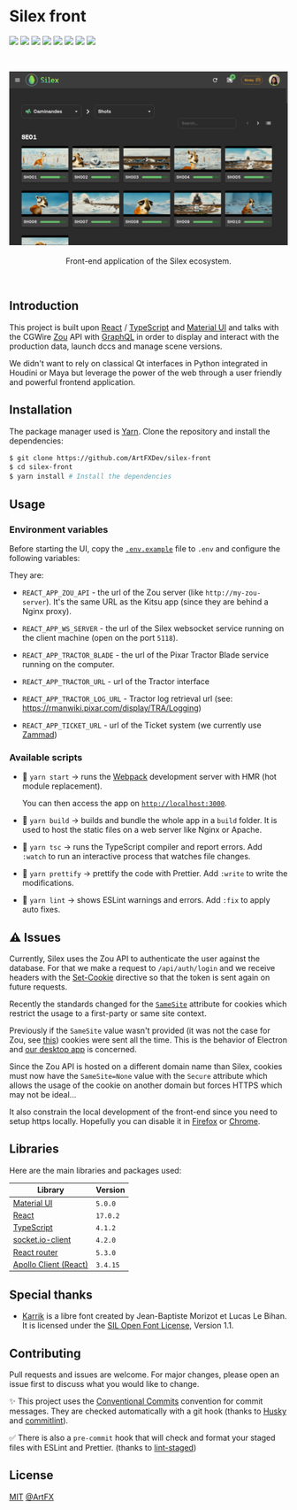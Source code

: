 # Silex front

![](https://img.shields.io/badge/TypeScript-007ACC?style=for-the-badge&logo=typescript&logoColor=white) ![](https://img.shields.io/badge/React-20232A?style=for-the-badge&logo=react&logoColor=61DAFB) ![](https://img.shields.io/badge/React_Router-CA4245?style=for-the-badge&logo=react-router&logoColor=white) ![](https://img.shields.io/badge/Material--UI-0081CB?style=for-the-badge&logo=material-ui&logoColor=white) ![](https://img.shields.io/badge/HTML5-E34F26?style=for-the-badge&logo=html5&logoColor=white) ![](https://img.shields.io/badge/ESLint-4b32c3?style=for-the-badge&logo=eslint&logoColor=white) ![](https://img.shields.io/badge/Prettier-c188c1?style=for-the-badge&logo=prettier&logoColor=white) ![](https://img.shields.io/badge/graphql-e535ab?style=for-the-badge&logo=GraphQL&logoColor=white)

<br>

<p align="center">
  <img width="700" src="./img/silex_front_capture_1.png">
  <br><br>
  Front-end application of the Silex ecosystem.<br>
</p>

<br>

## Introduction

This project is built upon [React](https://reactjs.org/) / [TypeScript](https://www.typescriptlang.org/) and [Material UI](https://mui.com/) and talks with the CGWire [Zou](https://zou.cg-wire.com/) API with [GraphQL](https://graphql.org/) in order to display and interact with the production data, launch dccs and manage scene versions.

We didn't want to rely on classical Qt interfaces in Python integrated in Houdini or Maya but leverage the power of the web through a user friendly and powerful frontend application.

## Installation

The package manager used is [Yarn](https://yarnpkg.com/). Clone the repository and install the dependencies:

```bash
$ git clone https://github.com/ArtFXDev/silex-front
$ cd silex-front
$ yarn install # Install the dependencies
```

## Usage

### Environment variables

Before starting the UI, copy the [`.env.example`](.env.example) file to `.env` and configure the following variables:

They are:

- `REACT_APP_ZOU_API` - the url of the Zou server (like `http://my-zou-server`). It's the same URL as the Kitsu app (since they are behind a Nginx proxy).

- `REACT_APP_WS_SERVER` - the url of the Silex websocket service running on the client machine (open on the port `5118`).

- `REACT_APP_TRACTOR_BLADE` - the url of the Pixar Tractor Blade service running on the computer.

- `REACT_APP_TRACTOR_URL` - url of the Tractor interface

- `REACT_APP_TRACTOR_LOG_URL` - Tractor log retrieval url (see: https://rmanwiki.pixar.com/display/TRA/Logging)

- `REACT_APP_TICKET_URL` - url of the Ticket system (we currently use [Zammad](https://zammad.com/))

### Available scripts

- 🚀 `yarn start` -> runs the [Webpack](https://webpack.js.org/configuration/dev-server/) development server with HMR (hot module replacement).

  You can then access the app on [`http://localhost:3000`](http://localhost:3000).

- 👷 `yarn build` -> builds and bundle the whole app in a `build` folder. It is used to host the static files on a web server like Nginx or Apache.

- 🔨 `yarn tsc` -> runs the TypeScript compiler and report errors. Add `:watch` to run an interactive process that watches file changes.

- 💅 `yarn prettify` -> prettify the code with Prettier. Add `:write` to write the modifications.

- 🚨 `yarn lint` -> shows ESLint warnings and errors. Add `:fix` to apply auto fixes.

## ⚠️ Issues

Currently, Silex uses the Zou API to authenticate the user against the database. For that we make a request to `/api/auth/login` and we receive headers with the [Set-Cookie](https://developer.mozilla.org/en-US/docs/Web/HTTP/Headers/Set-Cookie) directive so that the token is sent again on future requests.

Recently the standards changed for the [`SameSite`](https://developer.mozilla.org/en-US/docs/Web/HTTP/Headers/Set-Cookie/SameSite) attribute for cookies which restrict the usage to a first-party or same site context.

Previously if the `SameSite` value wasn't provided (it was not the case for Zou, see [this](https://github.com/cgwire/zou/issues/385)) cookies were sent all the time. This is the behavior of Electron and [our desktop app](https://github.com/ArtFXDev/silex-desktop) is concerned.

Since the Zou API is hosted on a different domain name than Silex, cookies must now have the `SameSite=None` value with the `Secure` attribute which allows the usage of the cookie on another domain but forces HTTPS which may not be ideal...

It also constrain the local development of the front-end since you need to setup https locally. Hopefully you can disable it in [Firefox](https://stackoverflow.com/questions/65130753/disable-samesite-cookie-policy-in-firefox-developer-edition) or [Chrome](https://stackoverflow.com/questions/59030096/how-to-disable-same-site-policy-in-chrome).

## Libraries

Here are the main libraries and packages used:

| Library                                                            | Version  |
| ------------------------------------------------------------------ | -------- |
| [Material UI](https://mui.com/)                                    | `5.0.0`  |
| [React](https://reactjs.org/)                                      | `17.0.2` |
| [TypeScript](https://www.typescriptlang.org/)                      | `4.1.2`  |
| [socket.io-client](https://socket.io/)                             | `4.2.0`  |
| [React router](reactrouter.com/)                                   | `5.3.0`  |
| [Apollo Client (React)](https://www.apollographql.com/docs/react/) | `3.4.15` |

## Special thanks

- [Karrik](http://karrik.phantom-foundry.com/) is a libre font created by Jean-Baptiste Morizot et Lucas Le Bihan. It is licensed under the [SIL Open Font License](http://scripts.sil.org/OFL), Version 1.1.

## Contributing

Pull requests and issues are welcome. For major changes, please open an issue first to discuss what you would like to change.

✨ This project uses the [Conventional Commits](https://www.conventionalcommits.org/en/v1.0.0/) convention for commit messages. They are checked automatically with a git hook (thanks to [Husky](https://typicode.github.io/husky/#/) and [commitlint](https://github.com/conventional-changelog/commitlint)).

✅ There is also a `pre-commit` hook that will check and format your staged files with ESLint and Prettier. (thanks to [lint-staged](https://github.com/okonet/lint-staged))

## License

[MIT](./LICENSE.md) [@ArtFX](https://artfx.school/)

